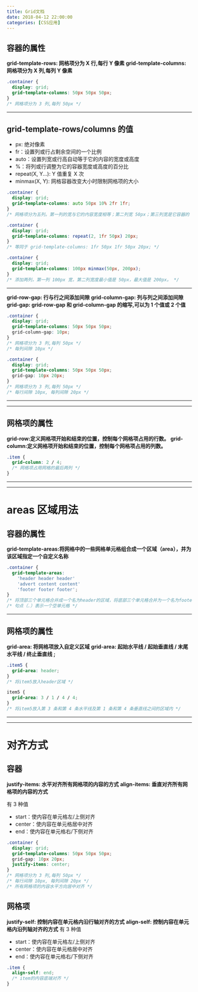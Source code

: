 ```yaml
---
title: Grid文档
date: 2018-04-12 22:00:00
categories: [CSS应用]
---
```


## 容器的属性

**grid-template-rows: 网格项分为 X 行,每行 Y 像素**
**grid-template-columns: 网格项分为 X 列,每列 Y 像素**

```css
.container {
  display: grid;
  grid-template-columns: 50px 50px 50px;
}
/* 网格项分为 3 列,每列 50px */
```

---

## grid-template-rows/columns 的值

- px: 绝对像素
- fr：设置列或行占剩余空间的一个比例
- auto：设置列宽或行高自动等于它的内容的宽度或高度
- %：将列或行调整为它的容器宽度或高度的百分比
- repeat(X, Y...): Y 值重复 X 次
- minmax(X, Y): 网格容器改变大小时限制网格项的大小

```css
.container {
  display: grid;
  grid-template-columns: auto 50px 10% 2fr 1fr;
}
/* 网格项分为五列。第一列的宽与它的内容宽度相等；第二列宽 50px；第三列宽是它容器的 10%；最后两列，将剩余的宽度平均分成三份，第四列占两份，第五列占一份。 */

.container {
  display: grid;
  grid-template-columns: repeat(2, 1fr 50px) 20px;
}
/* 等同于 grid-template-columns: 1fr 50px 1fr 50px 20px; */

.container {
  display: grid;
  grid-template-columns: 100px minmax(50px, 200px);
}
/* 添加两列，第一列 100px 宽，第二列宽度最小值是 50px，最大值是 200px。 */
```

---

**grid-row-gap: 行与行之间添加间隙**
**grid-column-gap: 列与列之间添加间隙**
**grid-gap: grid-row-gap 和 grid-column-gap 的缩写,可以为 1 个值或 2 个值**

```css
.container {
  display: grid;
  grid-template-columns: 50px 50px 50px;
  grid-column-gap: 10px;
}
/* 网格项分为 3 列,每列 50px */
/* 每列间隙 10px */

.container {
  display: grid;
  grid-template-columns: 50px 50px 50px;
  grid-gap: 10px 20px;
}
/* 网格项分为 3 列,每列 50px */
/* 每行间隙 10px, 每列间隙 20px */
```

---

---

## 网格项的属性

**grid-row:定义网格项开始和结束的位置，控制每个网格项占用的行数。**
**grid-column:定义网格项开始和结束的位置，控制每个网格项占用的列数。**

```css
.item {
  grid-column: 2 / 4;
  /* 网格项占用网格的最后两列 */
}
```

---

---

# areas 区域用法

## 容器的属性

**grid-template-areas:将网格中的一些网格单元格组合成一个区域（area），并为该区域指定一个自定义名称**

```css
.container {
  grid-template-areas:
    'header header header'
    'advert content content'
    'footer footer footer';
}
/* 将顶部三个单元格合并成一个名为header的区域，将底部三个单元格合并为一个名为footer的区域，并在中间行生成两个区域,advert和content。 */
/* 句点（.）表示一个空单元格 */
```

---

## 网格项的属性

**grid-area: 将网格项放入自定义区域**
**grid-area: 起始水平线 / 起始垂直线 / 末尾水平线 / 终止垂直线 ;**

```css
.item5 {
  grid-area: header;
}
/* 将item5放入header区域 */

item5 {
  grid-area: 3 / 1 / 4 / 4;
}
/* 将item5放入第 3 条和第 4 条水平线及第 1 条和第 4 条垂直线之间的区域内 */
```

---

---

# 对齐方式

## 容器

**justify-items: 水平对齐所有网格项的内容的方式**
**align-items: 垂直对齐所有网格项的内容的方式**

有 3 种值

- start：使内容在单元格左/上侧对齐
- center：使内容在单元格居中对齐
- end：使内容在单元格右/下侧对齐

```css
.container {
  display: grid;
  grid-template-columns: 50px 50px 50px;
  grid-gap: 10px 20px;
  justify-items: center;
}
/* 网格项分为 3 列,每列 50px */
/* 每行间隙 10px, 每列间隙 20px */
/* 所有网格项的内容水平方向居中对齐 */
```

## 网格项

**justify-self: 控制内容在单元格内沿行轴对齐的方式**
**align-self: 控制内容在单元格内沿列轴对齐的方式**
有 3 种值

- start：使内容在单元格左/上侧对齐
- center：使内容在单元格居中对齐
- end：使内容在单元格右/下侧对齐

```css
.item {
  align-self: end;
  /* item的内容底端对齐 */
}
```
